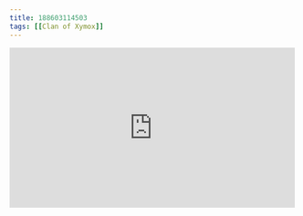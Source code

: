 ```yaml
---
title: 188603114503
tags: [[Clan of Xymox]]
---
```

<iframe allow="accelerometer; autoplay; clipboard-write; encrypted-media; gyroscope; picture-in-picture" allowfullscreen="" frameborder="0" height="281" id="youtube_iframe" src="https://www.youtube.com/embed/MoR6U9tqpJc?feature=oembed&amp;enablejsapi=1&amp;origin=https://safe.txmblr.com&amp;wmode=opaque" width="500"></iframe>